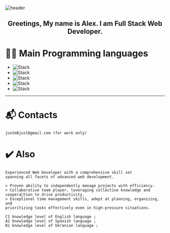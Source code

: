 ![header](https://capsule-render.vercel.app/api?type=slice&color=auto&height=150&section=header&text=Master-r-dev&fontSize=70)
<div align="center"><h2>
    Greetings, My name is Alex. I am Full Stack Web Developer.
</div>

# 👨‍💻 Main Programming languages
  *  ![Stack](https://img.shields.io/badge/JavaScript-yellow?style=for-the-badge&logo=JavaScript&logoColor=white)
  *  ![Stack](https://img.shields.io/badge/Node-3766AB?style=for-the-badge&logo=nodedotjs&logoColor=white)
  *  ![Stack](https://img.shields.io/badge/Vue-green?style=for-the-badge&logo=vuedotjs&logoColor=white)
  *  ![Stack](https://img.shields.io/badge/PHP-grey?style=for-the-badge&logo=PHP&logoColor=white)
  *  ![Stack](https://img.shields.io/badge/React-blue?style=for-the-badge&logo=react&logoColor=white)
    
---
###
# 📬 Contacts
###
    justm8just@gmail.com (for work only)
###

# ✔️ Also
###
    Experienced Web Developer with a comprehensive skill set
    spanning all facets of advanced web development.

    > Proven ability to independently manage projects with efficiency.
    > Collaborative team player, leveraging collective knowledge and coopera￾tion to drive productivity.
    > Exceptional time management skills, adept at planning, organizing, and
    prioritizing tasks effectively even in high-pressure situations.

    C1 knowledge level of English language ;
    A2 knowledge level of Spanish language ;
    B1 knowledge level of Ukranian language ;
###


